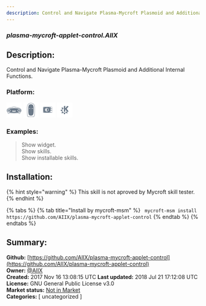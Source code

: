 ```yaml
---
description: Control and Navigate Plasma-Mycroft Plasmoid and Additional Internal Functions.
---
```


### _plasma-mycroft-applet-control.AIIX_  
## Description:  
Control and Navigate Plasma-Mycroft Plasmoid and Additional Internal Functions.  
  
### Platform:  
 ![Mark I](../.gitbook/assets/mark-1-icon.png)  ![Mark II](../.gitbook/assets/mark-2-icon.png)  ![Picroft](../.gitbook/assets/picroft-icon.png)  ![plasmoid](../.gitbook/assets/kde.png)   
### Examples:  
> Show widget.  
> Show skills.  
> Show installable skills.  
  
## Installation:  
{% hint style="warning" %}
This skill is not aproved by Mycroft skill tester.
{% endhint %}
    
{% tabs %}
{% tab title="Install by mycroft-msm" %}
``` mycroft-msm install https://github.com/AIIX/plasma-mycroft-applet-control```
{% endtab %}
  {% endtabs %}
    
## Summary:  
**Github:** [https://github.com/AIIX/plasma-mycroft-applet-control](https://github.com/AIIX/plasma-mycroft-applet-control)  
**Owner:** [@AIIX](https://github.com/AIIX)  
**Created:** 2017 Nov 16 13:08:15 UTC  **Last updated:** 2018 Jul 21 17:12:08 UTC  
**License:** GNU General Public License v3.0  
**Market status:** [Not in Market](https://market.mycroft.ai/skill/)  
**Categories:** [ uncategorized ]   

